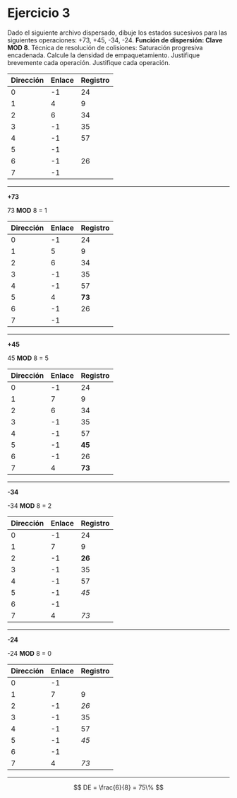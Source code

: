 # Ejercicio 3


Dado el siguiente archivo dispersado, dibuje los estados sucesivos para las siguientes operaciones: +73, +45, -34, -24. **Función de dispersión: Clave MOD 8**. Técnica de resolución de colisiones: Saturación progresiva encadenada. Calcule la densidad de empaquetamiento. Justifique brevemente cada operación. Justifique cada operación.

| Dirección | Enlace | Registro |
|--|--|--|
| 0 | -1 | 24 |
|1| 4 | 9 |
|2| 6 | 34|
|3| -1 | 35 |
|4| -1 | 57 |
|5| -1 | |
|6| -1 | 26 |
|7| -1 ||

---

**+73**

73 **MOD** 8 = 1

| Dirección | Enlace | Registro |
|--|--|--|
| 0 | -1 | 24 |
|1| 5 | 9 |
|2| 6 | 34|
|3| -1 | 35 |
|4| -1 | 57 |
|5| 4 | **73** |
|6| -1 | 26 |
|7| -1 ||

---

**+45**

45 **MOD** 8 = 5

| Dirección | Enlace | Registro |
|--|--|--|
| 0 | -1 | 24 |
|1| 7 | 9 |
|2| 6 | 34|
|3| -1 | 35 |
|4| -1 | 57 |
|5| -1 | **45** |
|6| -1 | 26 |
|7| 4 | **73** |

---

**-34**

-34 **MOD** 8 = 2

| Dirección | Enlace | Registro |
|--|--|--|
| 0 | -1 | 24 |
|1| 7 | 9 |
|2| -1 | **26** |
|3| -1 | 35 |
|4| -1 | 57 |
|5| -1 | *45* |
|6| -1 |  |
|7| 4 | *73* |

---

**-24**

-24 **MOD** 8 = 0

| Dirección | Enlace | Registro |
|--|--|--|
| 0 | -1 |  |
|1| 7 | 9 |
|2| -1 | *26* |
|3| -1 | 35 |
|4| -1 | 57 |
|5| -1 | *45* |
|6| -1 |  |
|7| 4 | *73* |

---

$$
DE = \frac{6}{8} = 75\%
$$
